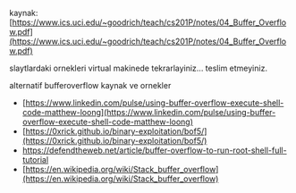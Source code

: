 kaynak: 
[https://www.ics.uci.edu/~goodrich/teach/cs201P/notes/04_Buffer_Overflow.pdf](https://www.ics.uci.edu/~goodrich/teach/cs201P/notes/04_Buffer_Overflow.pdf)

slaytlardaki ornekleri virtual makinede tekrarlayiniz...
teslim etmeyiniz.


alternatif bufferoverflow kaynak ve ornekler
- [https://www.linkedin.com/pulse/using-buffer-overflow-execute-shell-code-matthew-loong](https://www.linkedin.com/pulse/using-buffer-overflow-execute-shell-code-matthew-loong)    
- [https://0xrick.github.io/binary-exploitation/bof5/](https://0xrick.github.io/binary-exploitation/bof5/)  
- [https://defendtheweb.net/article/buffer-overflow-to-run-root-shell-full-tutorial
](https://defendtheweb.net/article/buffer-overflow-to-run-root-shell-full-tutorial)
- [https://en.wikipedia.org/wiki/Stack_buffer_overflow](https://en.wikipedia.org/wiki/Stack_buffer_overflow)